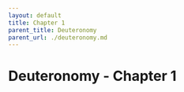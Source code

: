```yaml
---
layout: default
title: Chapter 1
parent_title: Deuteronomy
parent_url: ./deuteronomy.md
---
```


# Deuteronomy - Chapter 1
